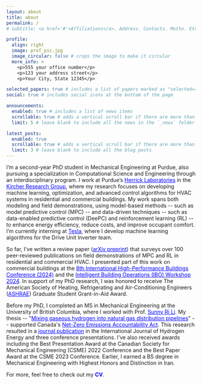 ```yaml
---
layout: about
title: about
permalink: /
# subtitle: <a href='#'>Affiliations</a>. Address. Contacts. Motto. Etc.

profile:
  align: right
  image: prof_pic.jpg
  image_circular: false # crops the image to make it circular
  more_info: >
    <p>555 your office number</p>
    <p>123 your address street</p>
    <p>Your City, State 12345</p>

selected_papers: true # includes a list of papers marked as "selected={true}"
social: true # includes social icons at the bottom of the page

announcements:
  enabled: true # includes a list of news items
  scrollable: true # adds a vertical scroll bar if there are more than 3 news items
  limit: 5 # leave blank to include all the news in the `_news` folder

latest_posts:
  enabled: true
  scrollable: true # adds a vertical scroll bar if there are more than 3 new posts items
  limit: 3 # leave blank to include all the blog posts
---
```


I’m a second-year PhD student in Mechanical Engineering at Purdue, also pursuing a specialization in Computational Science and Engineering through an interdisciplinary program. I work at Purdue’s <a href="https://engineering.purdue.edu/Herrick" target="_blank" style="color: blue; text-decoration: underline;">Herrick Laboratories</a> in the <a href="https://kevinjkircher.com/" target="_blank" style="color: blue; text-decoration: underline;">Kircher Research Group</a>, where my research focuses on developing machine learning, optimization, and advanced control algorithms for HVAC systems in residential and commercial buildings. My work spans both modeling and field demonstrations, using model-based methods -- such as model predictive control (MPC) -- and data-driven techniques -- such as data-enabled predictive control (DeePC) and reinforcement learning (RL) -- to enhance energy efficiency, reduce costs, and improve occupant comfort. I’m currently interning at <a href="https://www.tesla.com/" style="color:blue;">Tesla</a>, where I develop machine learning algorithms for the Drive Unit Inverter team.

So far, I’ve written a review paper (<a href="https://arxiv.org/abs/2503.05022" target="_blank" style="color: blue; text-decoration: underline;">arXiv preprint</a>) that surveys over 100 peer-reviewed publications on field demonstrations of MPC and RL in residential and commercial HVAC. I presented part of this work on commercial buildings at the <a href="https://docs.lib.purdue.edu/ihpbc/473/" target="_blank" style="color: blue; text-decoration: underline;">8th International High-Performance Buildings Conference (2024)</a> and the <a href="https://www.youtube.com/watch?v=NJ3izRJVNK0&list=PLcZDMdEnS08kcgUMfKHNHn507XDJG0LGC" target="_blank" style="color: blue; text-decoration: underline;">Intelligent Building Operations (IBO) Workshop 2024</a>. In support of my PhD research, I was honored to receive The American Society of Heating, Refrigerating and Air-Conditioning Engineers (<a href="https://www.ashrae.org/" style="color:blue;">ASHRAE</a>) Graduate Student Grant-in-Aid Award.

Before my PhD, I completed an MS in Mechanical Engineering at the University of British Columbia, where I worked with Prof. <a href="https://scholar.google.com/citations?user=mgUDmT8AAAAJ&hl=en" target="_blank" style="color: blue; text-decoration: underline;">Sunny Ri Li</a>. My thesis -- "<a href="https://open.library.ubc.ca/soa/cIRcle/collections/ubctheses/24/items/1.0437514" target="_blank" style="color: blue; text-decoration: underline;">Mixing gaseous hydrogen into natural gas distribution pipelines</a>" -- supported Canada's <a href="https://www.canada.ca/en/services/environment/weather/climatechange/climate-plan/net-zero-emissions-2050.html;" target="_blank" style="color: blue; text-decoration: underline;">Net-Zero Emissions Accountability Act</a>. This research resulted in a <a href="https://doi.org/10.1016/j.ijhydene.2023.11.038" target="_blank" style="color: blue; text-decoration: underline;">journal publication</a> in the International Journal of Hydrogen Energy and three conference presentations. I’ve also received awards including the Best Presentation Award at the Canadian Society for Mechanical Engineering (CSME) 2022 Conference and the Best Paper Award at the CSME 2023 Conference. Earlier, I earned a BS degree in Mechanical Engineering with Highest Honors and Distinction in Iran.

For more, feel free to check out my <b><a href="https://arashjkh.github.io/files/CV_Arash_Jalil_Khabbazi.pdf" target="_blank" style="color: blue; text-decoration:none;">CV</a></b>.
